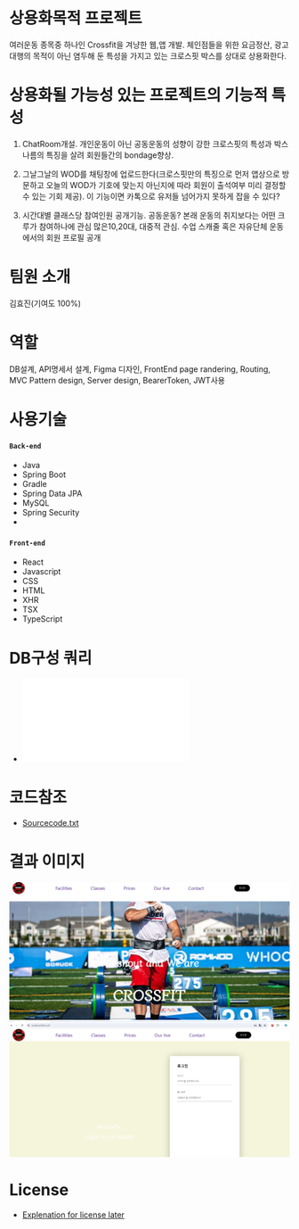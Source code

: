# 상용화목적 프로젝트
여러운동 종목중 하나인 Crossfit을 겨냥한 웹,앱 개발. 체인점들을 위한 요금정산, 광고대행의 목적이 아닌 염두해 둔 특성을 가지고 있는 크로스핏 박스를 상대로 상용화한다. 

# 상용화될 가능성 있는 프로젝트의 기능적 특성
1. ChatRoom개설. 개인운동이 아닌 공동운동의 성향이 강한 크로스핏의 특성과 박스 나름의 특징을 살려 회원들간의 bondage향상. 

1. 그날그날의 WOD를 채팅창에 업로드한다(크로스핏만의 특징으로 먼저 앱상으로 방문하고 오늘의 WOD가 기호에 맞는지 아닌지에 따라 회원이 출석여부 미리 결정할수 있는 기회 제공). 이 기능이면 카톡으로 유저들 넘어가지 못하게 잡을 수 있다?

1. 시간대별 클래스당 참여인원 공개기능. 공동운동? 본래 운동의 취지보다는 어떤 크루가 참여하나에 관심 많은10,20대, 대중적 관심. 수업 스캐줄 혹은 자유단체 운동에서의 회원 프로필 공개


# 팀원 소개 
김효진(기여도 100%)

# 역할
DB설계, API명세서 설계, Figma 디자인, FrontEnd page randering, Routing, MVC Pattern design, Server design, BearerToken, JWT사용

# 사용기술
 #### `Back-end`
  - Java 
  - Spring Boot 
  - Gradle
  - Spring Data JPA
  - MySQL
  - Spring Security
  - 
#### `Front-end`
  - React
  - Javascript
  - CSS
  - HTML
  - XHR
  - TSX
  - TypeScript

# DB구성 쿼리 
- ![](DDL.sql)
# 코드참조
- [Sourcecode.txt](https://github.com/dhflekddy/MYWorkoutProject)
  
# 결과 이미지
![](imgs/Home.png) ![](imgs/Authorization.png) 

# License
- [Explenation for license later](LICENSE)